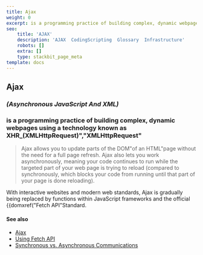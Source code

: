 ```yaml
---
title: Ajax
weight: 0
excerpt: is a programming practice of building complex, dynamic webpages
seo:
    title: 'AJAX'
    description: 'AJAX  CodingScripting  Glossary  Infrastructure'
    robots: []
    extra: []
    type: stackbit_page_meta
template: docs
---
```

## Ajax
### **_(Asynchronous JavaScript And XML)_**

### is a programming practice of building complex, dynamic webpages using a technology known as XHR_(XMLHttpRequest)","XMLHttpRequest"

>Ajax allows you to update parts of the DOM"of an HTML"page without the need for a full page refresh. Ajax also lets you work asynchronously, meaning your code continues to run while the targeted part of your web page is trying to reload (compared to synchronously, which blocks your code from running until that part of your page is done reloading).

With interactive websites and modern web standards, Ajax is gradually being replaced by functions within JavaScript frameworks and the official {{domxref("Fetch API"Standard.

#### See also


- [Ajax](/en-US/docs/Web/Guide/AJAX)
- [Using Fetch API](/en-US/docs/Web/API/Fetch_API/Using_Fetch)
- [Synchronous vs. Asynchronous Communications](https://peoplesofttutorial.com/difference-between-synchronous-and-asynchronous-messaging/)

